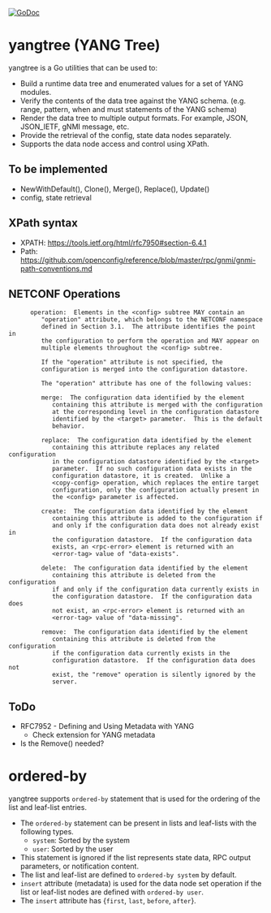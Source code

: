 [![GoDoc](https://godoc.org/github.com/neoul/yangtree?status.svg)](https://godoc.org/github.com/neoul/yangtree)

# yangtree (YANG Tree)

yangtree is a Go utilities that can be used to:

- Build a runtime data tree and enumerated values for a set of YANG modules.
- Verify the contents of the data tree against the YANG schema. (e.g. range, pattern, when and must statements of the YANG schema)
- Render the data tree to multiple output formats. For example, JSON, JSON_IETF, gNMI message, etc.
- Provide the retrieval of the config, state data nodes separately.
- Supports the data node access and control using XPath.

## To be implemented

- NewWithDefault(), Clone(), Merge(), Replace(), Update()
- config, state retrieval

## XPath syntax
- XPATH: https://tools.ietf.org/html/rfc7950#section-6.4.1
- Path: https://github.com/openconfig/reference/blob/master/rpc/gnmi/gnmi-path-conventions.md

## NETCONF Operations

```
      operation:  Elements in the <config> subtree MAY contain an
         "operation" attribute, which belongs to the NETCONF namespace
         defined in Section 3.1.  The attribute identifies the point in
         the configuration to perform the operation and MAY appear on
         multiple elements throughout the <config> subtree.

         If the "operation" attribute is not specified, the
         configuration is merged into the configuration datastore.

         The "operation" attribute has one of the following values:

         merge:  The configuration data identified by the element
            containing this attribute is merged with the configuration
            at the corresponding level in the configuration datastore
            identified by the <target> parameter.  This is the default
            behavior.

         replace:  The configuration data identified by the element
            containing this attribute replaces any related configuration
            in the configuration datastore identified by the <target>
            parameter.  If no such configuration data exists in the
            configuration datastore, it is created.  Unlike a
            <copy-config> operation, which replaces the entire target
            configuration, only the configuration actually present in
            the <config> parameter is affected.

         create:  The configuration data identified by the element
            containing this attribute is added to the configuration if
            and only if the configuration data does not already exist in
            the configuration datastore.  If the configuration data
            exists, an <rpc-error> element is returned with an
            <error-tag> value of "data-exists".

         delete:  The configuration data identified by the element
            containing this attribute is deleted from the configuration
            if and only if the configuration data currently exists in
            the configuration datastore.  If the configuration data does
            not exist, an <rpc-error> element is returned with an
            <error-tag> value of "data-missing".

         remove:  The configuration data identified by the element
            containing this attribute is deleted from the configuration
            if the configuration data currently exists in the
            configuration datastore.  If the configuration data does not
            exist, the "remove" operation is silently ignored by the
            server.
```

## ToDo

- RFC7952 - Defining and Using Metadata with YANG
  - Check extension for YANG metadata
- Is the Remove() needed?

# ordered-by

yangtree supports `ordered-by` statement that is used for the ordering of the list and leaf-list entries.

- The `ordered-by` statement can be present in lists and leaf-lists with the following types.
  - `system`: Sorted by the system
  - `user`: Sorted by the user
- This statement is ignored if the list represents state data, RPC output parameters, or notification content.
- The list and leaf-list are defined to `ordered-by system` by default.
- `insert` attribute (metadata) is used for the data node set operation if the list or leaf-list nodes are defined with `ordered-by user`.
- The `insert` attribute has {`first`, `last`, `before`, `after`}.

